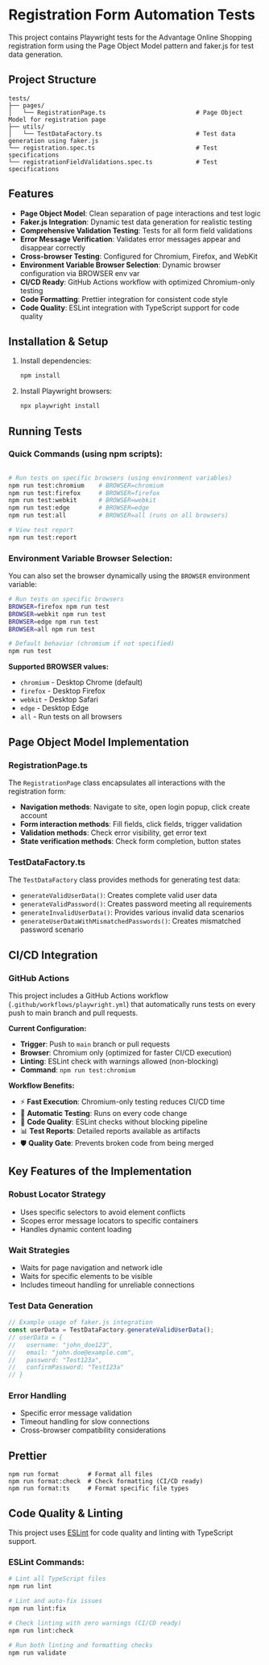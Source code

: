 # Registration Form Automation Tests

This project contains Playwright tests for the Advantage Online Shopping registration form using the Page Object Model pattern and faker.js for test data generation.

## Project Structure

```
tests/
├── pages/
│   └── RegistrationPage.ts                         # Page Object Model for registration page
├── utils/
│   └── TestDataFactory.ts                          # Test data generation using faker.js
└── registration.spec.ts                            # Test specifications
└── registrationFieldValidations.spec.ts            # Test specifications
```

## Features

- **Page Object Model**: Clean separation of page interactions and test logic
- **Faker.js Integration**: Dynamic test data generation for realistic testing
- **Comprehensive Validation Testing**: Tests for all form field validations
- **Error Message Verification**: Validates error messages appear and disappear correctly
- **Cross-browser Testing**: Configured for Chromium, Firefox, and WebKit
- **Environment Variable Browser Selection**: Dynamic browser configuration via BROWSER env var
- **CI/CD Ready**: GitHub Actions workflow with optimized Chromium-only testing
- **Code Formatting**: Prettier integration for consistent code style
- **Code Quality**: ESLint integration with TypeScript support for code quality

## Installation & Setup

1. Install dependencies:

   ```bash
   npm install
   ```

2. Install Playwright browsers:
   ```bash
   npx playwright install
   ```

## Running Tests

### Quick Commands (using npm scripts):

```bash

# Run tests on specific browsers (using environment variables)
npm run test:chromium    # BROWSER=chromium
npm run test:firefox     # BROWSER=firefox
npm run test:webkit      # BROWSER=webkit
npm run test:edge        # BROWSER=edge
npm run test:all         # BROWSER=all (runs on all browsers)

# View test report
npm run test:report
```

### Environment Variable Browser Selection:

You can also set the browser dynamically using the `BROWSER` environment variable:

```bash
# Run tests on specific browsers
BROWSER=firefox npm run test
BROWSER=webkit npm run test
BROWSER=edge npm run test
BROWSER=all npm run test

# Default behavior (chromium if not specified)
npm run test
```

**Supported BROWSER values:**

- `chromium` - Desktop Chrome (default)
- `firefox` - Desktop Firefox
- `webkit` - Desktop Safari
- `edge` - Desktop Edge
- `all` - Run tests on all browsers

## Page Object Model Implementation

### RegistrationPage.ts

The `RegistrationPage` class encapsulates all interactions with the registration form:

- **Navigation methods**: Navigate to site, open login popup, click create account
- **Form interaction methods**: Fill fields, click fields, trigger validation
- **Validation methods**: Check error visibility, get error text
- **State verification methods**: Check form completion, button states

### TestDataFactory.ts

The `TestDataFactory` class provides methods for generating test data:

- `generateValidUserData()`: Creates complete valid user data
- `generateValidPassword()`: Creates password meeting all requirements
- `generateInvalidUserData()`: Provides various invalid data scenarios
- `generateUserDataWithMismatchedPasswords()`: Creates mismatched password scenario

## CI/CD Integration

### GitHub Actions

This project includes a GitHub Actions workflow (`.github/workflows/playwright.yml`) that automatically runs tests on every push to main branch and pull requests.

**Current Configuration:**

- **Trigger**: Push to `main` branch or pull requests
- **Browser**: Chromium only (optimized for faster CI/CD execution)
- **Linting**: ESLint check with warnings allowed (non-blocking)
- **Command**: `npm run test:chromium`

**Workflow Benefits:**
- ⚡ **Fast Execution**: Chromium-only testing reduces CI/CD time
- 🔄 **Automatic Testing**: Runs on every code change
- 🧹 **Code Quality**: ESLint checks without blocking pipeline
- 📊 **Test Reports**: Detailed reports available as artifacts
- 🛡️ **Quality Gate**: Prevents broken code from being merged

## Key Features of the Implementation

### Robust Locator Strategy

- Uses specific selectors to avoid element conflicts
- Scopes error message locators to specific containers
- Handles dynamic content loading

### Wait Strategies

- Waits for page navigation and network idle
- Waits for specific elements to be visible
- Includes timeout handling for unreliable connections

### Test Data Generation

```typescript
// Example usage of faker.js integration
const userData = TestDataFactory.generateValidUserData();
// userData = {
//   username: "john_doe123",
//   email: "john.doe@example.com",
//   password: "Test123a",
//   confirmPassword: "Test123a"
// }
```

### Error Handling

- Specific error message validation
- Timeout handling for slow connections
- Cross-browser compatibility considerations

## Prettier 
```
npm run format        # Format all files
npm run format:check  # Check formatting (CI/CD ready)
npm run format:ts     # Format specific file types
```

## Code Quality & Linting

This project uses [ESLint](https://eslint.org/) for code quality and linting with TypeScript support.

### ESLint Commands:

```bash
# Lint all TypeScript files
npm run lint

# Lint and auto-fix issues
npm run lint:fix

# Check linting with zero warnings (CI/CD ready)
npm run lint:check

# Run both linting and formatting checks
npm run validate
```
